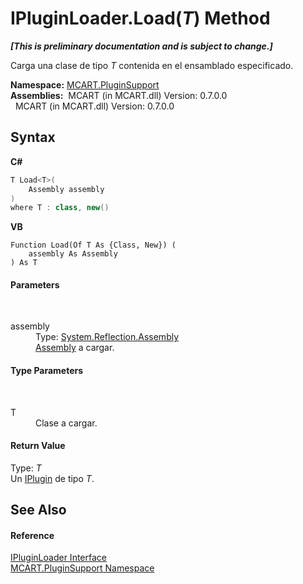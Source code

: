 # IPluginLoader.Load(*T*) Method 
 _**\[This is preliminary documentation and is subject to change.\]**_

Carga una clase de tipo *T* contenida en el ensamblado especificado.

**Namespace:**&nbsp;<a href="4abc7841-aae2-1ecc-94fa-a3d251746bda">MCART.PluginSupport</a><br />**Assemblies:**&nbsp;&nbsp;MCART (in MCART.dll) Version: 0.7.0.0<br />&nbsp;&nbsp;MCART (in MCART.dll) Version: 0.7.0.0<br />

## Syntax

**C#**<br />
``` C#
T Load<T>(
	Assembly assembly
)
where T : class, new()

```

**VB**<br />
``` VB
Function Load(Of T As {Class, New}) ( 
	assembly As Assembly
) As T
```


#### Parameters
&nbsp;<dl><dt>assembly</dt><dd>Type: <a href="http://msdn2.microsoft.com/es-es/library/xbe1wdx9" target="_blank">System.Reflection.Assembly</a><br /><a href="http://msdn2.microsoft.com/es-es/library/xbe1wdx9" target="_blank">Assembly</a> a cargar.</dd></dl>

#### Type Parameters
&nbsp;<dl><dt>T</dt><dd>Clase a cargar.</dd></dl>

#### Return Value
Type: *T*<br />Un <a href="4ee0e2a7-cfcb-eb2f-49cb-5ac7500b7e3d">IPlugin</a> de tipo *T*.

## See Also


#### Reference
<a href="d6472e04-c142-e848-dc8f-a28167728e10">IPluginLoader Interface</a><br /><a href="4abc7841-aae2-1ecc-94fa-a3d251746bda">MCART.PluginSupport Namespace</a><br />